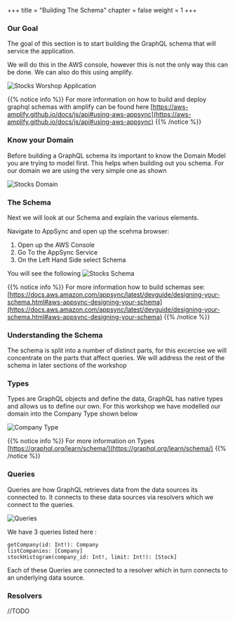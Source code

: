 +++
title = "Building The Schema"
chapter = false
weight = 1
+++

### Our Goal
The goal of this section is to start building the GraphQL schema that will service the application.

We will do this in the AWS console, however this is not the only way this can be done.  We can also do this using amplify.

![Stocks Worshop Application](/images/architecture/Arch2.png)


{{% notice info %}}
For more information on how to build and deploy graphql schemas with amplify can be found here [https://aws-amplify.github.io/docs/js/api#using-aws-appsync](https://aws-amplify.github.io/docs/js/api#using-aws-appsync)
{{% /notice %}}

### Know your Domain
Before building a GraphQL schema its important to know the Domain Model you are trying to model first.  This helps when building out you schema.  For our domain we are using the very simple one as shown

![Stocks Domain](/images/DataModel.png)


### The Schema

Next we will look at our Schema and explain the various elements.

Navigate to AppSync and open up the scehma browser:

1. Open up the AWS Console
2. Go To the AppSync Service
3. On the Left Hand Side select Schema

You will see the following
![Stocks Schema](/images/Schema.png)

{{% notice info %}}
For more information how to build schemas see: [https://docs.aws.amazon.com/appsync/latest/devguide/designing-your-schema.html#aws-appsync-designing-your-schema](https://docs.aws.amazon.com/appsync/latest/devguide/designing-your-schema.html#aws-appsync-designing-your-schema)
{{% /notice %}}


### Understanding the Schema

The schema is split into a number of distinct parts, for this excercise we will concentrate on the parts that affect queries. We will address the rest of the schema in later sections of the workshop

### Types
Types are GraphQL objects and define the data, GraphQL has native types and allows us to define our own. For this workshop we have modelled our domain into the Company Type shown below

![Company Type](/images/CompanyType.png)

{{% notice info %}}
For more information on Types [https://graphql.org/learn/schema/](https://graphql.org/learn/schema/)
{{% /notice %}}

### Queries

Queries are how GraphQL retrieves data from the data sources its connected to.  It connects to these data sources via resolvers which we connect to the queries.  

![Queries](/images/Queries.png)

We have 3 queries listed here :

```tsx
getCompany(id: Int!): Company
listCompanies: [Company]
stockHistogram(company_id: Int!, limit: Int!): [Stock]

```

Each of these Queries are connected to a resolver which in turn connects to an underlying data source.  


### Resolvers
//TODO




